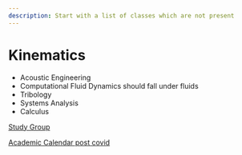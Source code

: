 ```yaml
---
description: Start with a list of classes which are not present
---
```


# Kinematics

* Acoustic Engineering
* Computational Fluid Dynamics should fall under fluids 
* Tribology
* Systems Analysis
* Calculus

[Study Group](https://www.rpistudygroup.org/MANE%20-%20Mechanical%2C%20Aeronautical%2C%20and%20Nuclear%20Engineering/)

[Academic Calendar post covid ](https://info.rpi.edu/registrar/academic-calendar)


